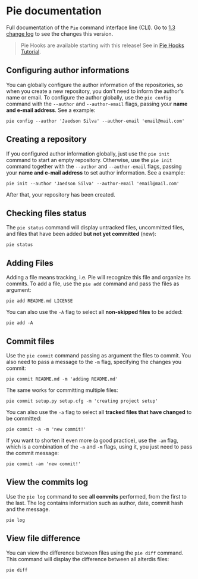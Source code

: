 # Pie documentation

Full documentation of the `Pie` command interface line (CLI). Go to [1.3 change log](https://github.com/jaedsonpys/pie/blob/master/CHANGELOG.md#130) to see the changes this version.

> Pie Hooks are available starting with this release! See in [Pie Hooks Tutorial](https://github.com/jaedsonpys/pie/tree/master/docs/hooks.md).

## Configuring author informations

You can globally configure the author information of the repositories, so when you create a new repository, you don't need to inform the author's name or email. To configure the author globally, use the `pie config` command with the `--author` and `--author-email` flags, passing your **name and e-mail address**. See a example:

```
pie config --author 'Jaedson Silva' --author-email 'email@mail.com'
```

## Creating a repository

If you configured author information globally, just use the `pie init` command to start an empty repository. Otherwise, use the `pie init` command together with the `--author` and `--author-email` flags, passing your **name and e-mail address** to set author information. See a example:

```
pie init --author 'Jaedson Silva' --author-email 'email@mail.com'
```

After that, your repository has been created.

## Checking files status

The `pie status` command will display untracked files, uncommitted files, and files that have been added **but not yet committed** (new):

```
pie status
```

## Adding Files

Adding a file means tracking, i.e. Pie will recognize this file and organize its commits. To add a file, use the `pie add` command and pass the files as argument:

```
pie add README.md LICENSE
```

You can also use the `-A` flag to select all **non-skipped files** to be added:

```
pie add -A
```

## Commit files

Use the `pie commit` command passing as argument the files to commit. You also need to pass a message to the `-m` flag, specifying the changes you commit:

```
pie commit README.md -m 'adding README.md'
```

The same works for committing multiple files:

```
pie commit setup.py setup.cfg -m 'creating project setup'
```

You can also use the `-a` flag to select all **tracked files that have changed** to be committed:

```
pie commit -a -m 'new commit!'
```

If you want to shorten it even more (a good practice), use the `-am` flag, which is a combination of the `-a` and `-m` flags, using it, you just need to pass the commit message:

```
pie commit -am 'new commit!'
```

## View the commits log

Use the `pie log` command to see **all commits** performed, from the first to the last. The log contains information such as author, date, commit hash and the message.

```
pie log
```

## View file difference

You can view the difference between files using the `pie diff` command. This command will display the difference between all alterdis files:

```
pie diff
```
